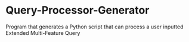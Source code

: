 # Query-Processor-Generator
Program that generates a Python script that can process a user inputted Extended Multi-Feature Query

